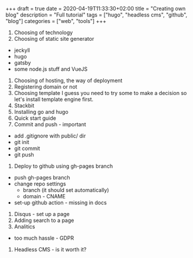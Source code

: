 +++ 
draft = true
date = 2020-04-19T11:33:30+02:00
title = "Creating own blog"
description = "Full tutorial"
tags = ["hugo", "headless cms", "github", "blog"]
categories = ["web", "tools"]
+++

1. Choosing of technology 
1. Choosing of static site generator
* jeckyll
* hugo
* gatsby
* some node.js stuff and VueJS
1. Choosing of hosting, the way of deployment
1. Registering domain or not
1. Choosing template
I guess you need to try some to make a decision so let's install template engine first.
1. Stackbit
1. Installing go and hugo
1. Quick start guide
1. Commit and push - important
* add .gitignore with public/ dir
* git init
* git commit
* git push
1. Deploy to github using gh-pages branch
* push gh-pages branch
* change repo settings
    - branch (it should set automatically)
    - domain - CNAME
* set-up github action - missing in docs
1. Disqus - set up a page
1. Adding search to a page
1. Analitics
* too much hassle - GDPR
1. Headless CMS - is it worth it?